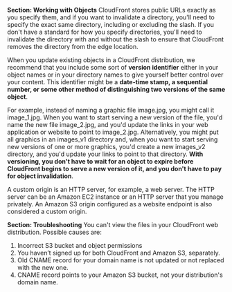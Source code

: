 **Section: Working with Objects**
CloudFront stores public URLs exactly as you specify them, and if you want to invalidate a directory, you'll need to specify the exact same directory, including or excluding the slash. If you don't have a standard for how you specify directories, you'll need to invalidate the directory with and without the slash to ensure that CloudFront removes the directory from the edge location. 

When you update existing objects in a CloudFront distribution, we recommend that you include some sort of **version identifier** either in your object names or in your directory names to give yourself better control over your content. This identifier might be a **date-time stamp, a sequential number, or some other method of distinguishing two versions of the same object**.

For example, instead of naming a graphic file image.jpg, you might call it image_1.jpg. When you want to start serving a new version of the file, you'd name the new file image_2.jpg, and you'd update the links in your web application or website to point to image_2.jpg. Alternatively, you might put all graphics in an images_v1 directory and, when you want to start serving new versions of one or more graphics, you'd create a new images_v2 directory, and you'd update your links to point to that directory. **With versioning, you don't have to wait for an object to expire before CloudFront begins to serve a new version of it, and you don't have to pay for object invalidation**.

A custom origin is an HTTP server, for example, a web server. The HTTP server can be an Amazon EC2 instance or an HTTP server that you manage privately. An Amazon S3 origin configured as a website endpoint is also considered a custom origin.

**Section: Troubleshooting**
You can't view the files in your CloudFront web distribution. Possible causes are:
1. Incorrect S3 bucket and object permissions
2. You haven’t signed up for both CloudFront and Amazon S3, separately.
3. Old CNAME record for your domain name is not updated or not replaced with the new one.
4. CNAME record points to your Amazon S3 bucket, not your distribution's domain name.

